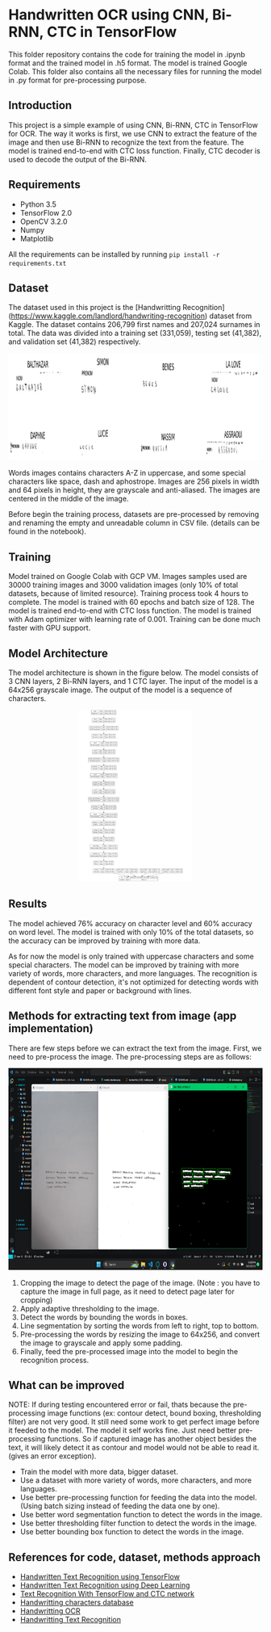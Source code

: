 # Handwritten OCR using CNN, Bi-RNN, CTC in TensorFlow

This folder repository contains the code for training the model in .ipynb format and the trained model in .h5 format. The model is trained Google Colab. This folder also contains all the necessary files for running the model in .py format for pre-processing purpose.

## Introduction

This project is a simple example of using CNN, Bi-RNN, CTC in TensorFlow for OCR.
The way it works is first, we use CNN to extract the feature of the image and then use Bi-RNN to recognize the text from the feature. The model is trained end-to-end with CTC loss function. Finally, CTC decoder is used to decode the output of the Bi-RNN.

## Requirements

- Python 3.5
- TensorFlow 2.0
- OpenCV 3.2.0
- Numpy
- Matplotlib

All the requirements can be installed by running `pip install -r requirements.txt`

## Dataset

The dataset used in this project is the [Handwritting Recognition] (https://www.kaggle.com/landlord/handwriting-recognition) dataset from Kaggle. The dataset contains 206,799 first names and 207,024 surnames in total. The data was divided into a training set (331,059), testing set (41,382), and validation set (41,382) respectively.

<p align="center"><img src ="doc/dataset_preview.png?raw=true" height="212" alt="Dataset Preview" /></p>

Words images contains characters A-Z in uppercase, and some special characters like space, dash and aphostrope. Images are 256 pixels in width and 64 pixels in height, they are grayscale and anti-aliased. The images are centered in the middle of the image.

Before begin the training process, datasets are pre-processed by removing and renaming the empty and unreadable column in CSV file. (details can be found in the notebook).

## Training

Model trained on Google Colab with GCP VM. Images samples used are 30000 training images and 3000 validation images (only 10% of total datasets, because of limited resource). Training process took 4 hours to complete. The model is trained with 60 epochs and batch size of 128. The model is trained end-to-end with CTC loss function. The model is trained with Adam optimizer with learning rate of 0.001.
Training can be done much faster with GPU support.

## Model Architecture

The model architecture is shown in the figure below. The model consists of 3 CNN layers, 2 Bi-RNN layers, and 1 CTC layer. The input of the model is a 64x256 grayscale image. The output of the model is a sequence of characters.

<p align="center"><img src ="doc/model_structure.png?raw=true" height="340" alt="Model Structure" /></p>

## Results

The model achieved 76% accuracy on character level and 60% accuracy on word level. The model is trained with only 10% of the total datasets, so the accuracy can be improved by training with more data. 

As for now the model is only trained with uppercase characters and some special characters. The model can be improved by training with more variety of words, more characters, and more languages. The recognition is dependent of contour detection, it's not optimized for detecting words with different font style and paper or background with lines.

## Methods for extracting text from image (app implementation)

There are few steps before we can extract the text from the image. First, we need to pre-process the image. The pre-processing steps are as follows:

<p align="center"><img src ="doc/processing-image.png?raw=true" height="400" alt="Dataset Preview" /></p>

1. Cropping the image to detect the page of the image. (Note : you have to capture the image in full page, as it need to detect page later for cropping)
2. Apply adaptive thresholding to the image.
3. Detect the words by bounding the words in boxes.
4. Line segmentation by sorting the words from left to right, top to bottom.
5. Pre-processing the words by resizing the image to 64x256, and convert the image to grayscale and apply some padding.
6. Finally, feed the pre-processed image into the model to begin the recognition process.

## What can be improved
NOTE: If during testing encountered error or fail, thats because the pre-processing image functions (ex: contour detect, bound boxing, thresholding filter) are not very good. It still need some work to get perfect image before it feeded to the model. The model it self works fine. Just need better pre-processing functions. So if captured image has another object besides the text, it will likely detect it as contour and model would not be able to read it. (gives an error exception).

- Train the model with more data, bigger dataset.
- Use a dataset with more variety of words, more characters, and more languages.
- Use better pre-processing function for feeding the data into the model. (Using batch sizing instead of feeding the data one by one).
- Use better word segmentation function to detect the words in the image.
- Use better thresholding filter function to detect the words in the image.
- Use better bounding box function to detect the words in the image.

## References for code, dataset, methods approach

- [Handwritten Text Recognition using TensorFlow](https://towardsdatascience.com/handwritten-text-recognition-using-tensorflow-2-0-f4352b7afe16)
- [Handwritten Text Recognition using Deep Learning](https://towardsdatascience.com/handwritten-text-recognition-using-deep-learning-8a782c93c2fa)
- [Text Recognition With TensorFlow and CTC network](https://pylessons.com/ctc-text-recognition)
- [Handwritting characters database](https://github.com/sueiras/handwritting_characters_database)
- [Handwritting OCR](https://github.com/Breta01/handwriting-ocr)
- [Handwritting Text Recognition](https://medium.com/@mohini.1893/handwriting-text-recognition-236b33c5caa4)
